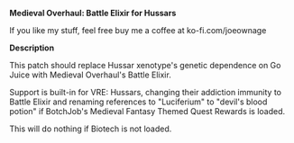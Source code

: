 **Medieval Overhaul: Battle Elixir for Hussars**

If you like my stuff, feel free buy me a coffee at ko-fi.com/joeownage

**Description**

This patch should replace Hussar xenotype's genetic dependence on Go Juice with Medieval Overhaul's Battle Elixir.  
  
Support is built-in for VRE: Hussars, changing their addiction immunity to Battle Elixir and renaming references to "Luciferium" to "devil's blood potion" if BotchJob's Medieval Fantasy Themed Quest Rewards is loaded.  
  
This will do nothing if Biotech is not loaded.
